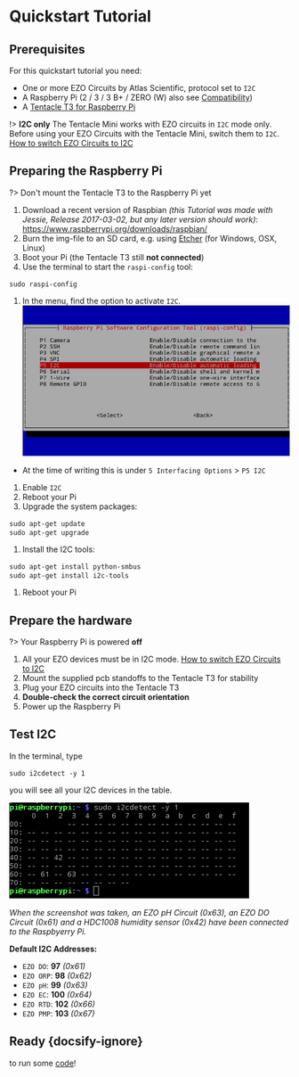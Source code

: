 # <i class="fas fa-angle-double-right"></i> Quickstart Tutorial

## Prerequisites
For this quickstart tutorial you need:
* One or more EZO Circuits by Atlas Scientific, protocol set to `I2C`
* A Raspberry Pi (2 / 3 / 3 B+ / ZERO (W) also see [Compatibility](compatibility.md))
* A [Tentacle T3 for Raspberry Pi](https://www.whiteboxes.ch/shop/tentacle-t3-for-raspberry-pi/)

!> **I2C only** The Tentacle Mini works with EZO circuits in `I2C` mode only. Before using your EZO Circuits with the Tentacle Mini, switch them to `I2C`. [How to switch EZO Circuits to I2C](protocols.md)

## Preparing the Raspberry Pi

?> Don't mount the Tentacle T3 to the Raspberry Pi yet

1. Download a recent version of Raspbian _(this Tutorial was made with Jessie, Release 2017-03-02, but any later version should work)_:
https://www.raspberrypi.org/downloads/raspbian/
1. Burn the img-file to an SD card, e.g. using [Etcher](https://etcher.io/) (for Windows, OSX, Linux)
1. Boot your Pi (the Tentacle T3 still **not connected**)
1. Use the terminal to start the `raspi-config` tool:
```
sudo raspi-config
```
1. In the menu, find the option to activate `I2C`.
 ![raspi-config](_media/raspi-config2.png)
 * At the time of writing this is under `5 Interfacing Options` > `P5 I2C`
1. Enable `I2C`
1. Reboot your Pi
1. Upgrade the system packages:
```
sudo apt-get update
sudo apt-get upgrade
```
1. Install the I2C tools:
```
sudo apt-get install python-smbus
sudo apt-get install i2c-tools
```
1. Reboot your Pi

## Prepare the hardware
?> Your Raspberry Pi is powered **off**

1. All your EZO devices must be in I2C mode. [How to switch EZO Circuits to I2C](protocols.md)
1. Mount the supplied pcb standoffs to the Tentacle T3 for stability
1. Plug your EZO circuits into the Tentacle T3
1. **<i class="fas fa-exclamation-triangle"></i> Double-check the correct circuit orientation**
1. Power up the Raspberry Pi

## Test I2C

In the terminal, type
```
sudo i2cdetect -y 1
```
you will see all your I2C devices in the table.

![raspi-config](_media/i2cdetect.png)

_When the screenshot was taken, an EZO pH Circuit (0x63), an EZO DO Circuit (0x61) and a HDC1008 humidity sensor (0x42) have been connected to the Raspbyerry Pi._

**Default I2C Addresses:**
* `EZO DO`: **97** _(0x61)_
* `EZO ORP`: **98** _(0x62)_
* `EZO pH`: **99** _(0x63)_
* `EZO EC`: **100** _(0x64)_
* `EZO RTD`: **102** _(0x66)_
* `EZO PMP`: **103** _(0x67)_

## Ready {docsify-ignore}
to run some [code](code.md)!
